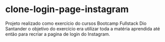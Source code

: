 # clone-login-page-instagram
Projeto realizado como exercício do cursos  Bootcamp Fullstack Dio Santander  o objetivo do exercício era utilizar toda a matéria aprendida até então  para recriar a pagina de login do Instagram.
